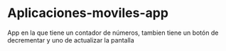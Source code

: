 # Aplicaciones-moviles-app
App en la que tiene un contador de números, tambien tiene un botón de decrementar y uno de actualizar la pantalla
